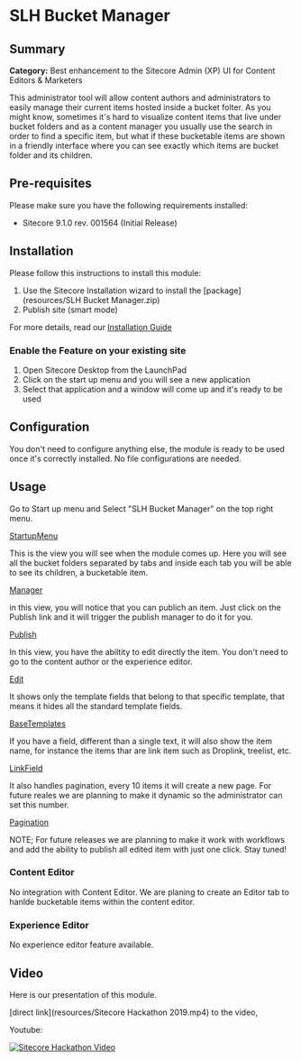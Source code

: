 # SLH Bucket Manager

## Summary

**Category:** Best enhancement to the Sitecore Admin (XP) UI for Content Editors & Marketers

This administrator tool will allow content authors and administrators to easily manage their current items hosted inside a bucket folter. 
As you might know, sometimes it's hard to visualize content items that live under bucket folders and as a content manager you usually use the search in order to find a specific item, but what if these bucketable items are shown in a friendly interface where you can see exactly which items are bucket folder and its children.

## Pre-requisites

Please make sure you have the following requirements installed:

- Sitecore 9.1.0 rev. 001564 (Initial Release)

## Installation

Please follow this instructions to install this module:

1. Use the Sitecore Installation wizard to install the [package](resources/SLH Bucket Manager.zip)
2. Publish site (smart mode)

For more details, read our [Installation Guide](Installation_Guide.md)

### Enable the Feature on your existing site

1. Open Sitecore Desktop from the LaunchPad
2. Click on the start up menu and you will see a new application
3. Select that application and a window will come up and it's ready to be used


## Configuration

You don't need to configure anything else, the module is ready to be used once it's correctly installed.
No file configurations are needed. 


## Usage

Go to Start up menu and Select "SLH Bucket Manager" on the top right menu.

[StartupMenu](images/StartupMenu.png?raw=true "StartupMenu")

This is the view you will see when the module comes up. Here you will see all the bucket folders separated by tabs and inside each tab you will be able to see its children, a bucketable item. 

[Manager](images/Manager.png)

in this view, you will notice that you can publich an item. Just click on the Publish link and it will trigger the publish manager to do it for you. 

[Publish](images/Publish.png)

In this view, you have the abiltity to edit directly the item. You don't need to go to the content author or the experience editor. 

[Edit](images/Edit.png)

It shows only the template fields that belong to that specific template, that means it hides all the standard template fields. 

[BaseTemplates](images/BaseTemplates.png)

If you have a field, different than a single text, it will also show the item name, for instance the items thar are link item such as Droplink, treelist, etc.

[LinkField](images/LinkField.png)

It also handles pagination, every 10 items it will create a new page. For future reales we are planning to make it dynamic so the administrator can set this number. 

[Pagination](images/Pagination.png)

NOTE; For future releases we are planning to make it work with workflows and add the ability to publish all edited item with just one click. Stay tuned!

### Content Editor

No integration with Content Editor. We are planing to create an Editor tab to hanlde bucketable items within the content editor. 

### Experience Editor

No experience editor feature available.

## Video

Here is our presentation of this module. 

[direct link](resources/Sitecore Hackathon 2019.mp4) to the video, 

Youtube:

[![Sitecore Hackathon Video](https://img.youtube.com/vi/sffI8ac8hPU/0.jpg)](https://youtu.be/1qN9hxwi5WE)







